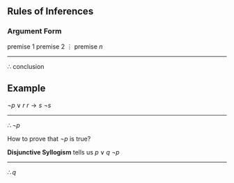 ## Rules of Inferences

### Argument Form

premise 1
premise 2
$\vdots$
premise $n$

<hr>

$\therefore$ conclusion

## Example

$\neg p\vee r$
$r \to s$
$\neg s$

<hr>

$\therefore\neg p$

How to prove that $\neg p$ is true?

**Disjunctive Syllogism** tells us
$p\vee q$
$\neg p$

<hr>

$\therefore q$
